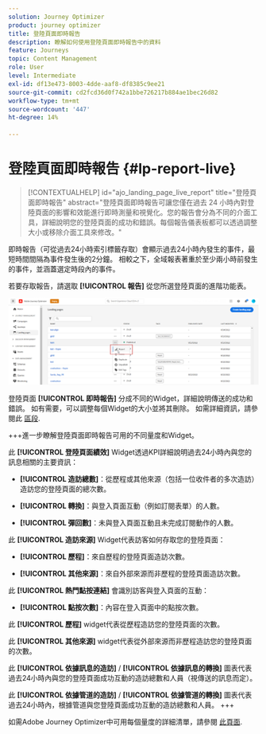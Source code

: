 ```yaml
---
solution: Journey Optimizer
product: journey optimizer
title: 登陸頁面即時報告
description: 瞭解如何使用登陸頁面即時報告中的資料
feature: Journeys
topic: Content Management
role: User
level: Intermediate
exl-id: df13e473-8003-4dde-aaf8-df8385c9ee21
source-git-commit: cd2fcd36d0f742a1bbe726217b884ae1bec26d82
workflow-type: tm+mt
source-wordcount: '447'
ht-degree: 14%

---
```


# 登陸頁面即時報告 {#lp-report-live}

>[!CONTEXTUALHELP]
>id="ajo_landing_page_live_report"
>title="登陸頁面即時報告"
>abstract="登陸頁面即時報告可讓您僅在過去 24 小時內對登陸頁面的影響和效能進行即時測量和視覺化。您的報告會分為不同的介面工具，詳細說明您的登陸頁面的成功和錯誤。每個報告儀表板都可以透過調整大小或移除介面工具來修改。"

即時報告（可從過去24小時索引標籤存取）會顯示過去24小時內發生的事件，最短時間間隔為事件發生後的2分鐘。 相較之下，全域報表著重於至少兩小時前發生的事件，並涵蓋選定時段內的事件。

若要存取報告，請選取 **[!UICONTROL 報告]** 從您所選登陸頁面的進階功能表。

![](assets/landing_page_report.png)

登陸頁面 **[!UICONTROL 即時報告]** 分成不同的Widget，詳細說明傳送的成功和錯誤。 如有需要，可以調整每個Widget的大小並將其刪除。 如需詳細資訊，請參閱此 [區段](live-report.md).

+++進一步瞭解登陸頁面即時報告可用的不同量度和Widget。

此 **[!UICONTROL 登陸頁面績效]** Widget透過KPI詳細說明過去24小時內與您的訊息相關的主要資訊：

* **[!UICONTROL 造訪總數]**：從歷程或其他來源（包括一位收件者的多次造訪）造訪您的登陸頁面的總次數。

* **[!UICONTROL 轉換]**：與登入頁面互動（例如訂閱表單）的人數。

* **[!UICONTROL 彈回數]**：未與登入頁面互動且未完成訂閱動作的人數。

此 **[!UICONTROL 造訪來源]** Widget代表訪客如何存取您的登陸頁面：

* **[!UICONTROL 歷程]**：來自歷程的登陸頁面造訪次數。

* **[!UICONTROL 其他來源]**：來自外部來源而非歷程的登陸頁面造訪次數。

此 **[!UICONTROL 熱門點按連結]** 會識別訪客與登入頁面的互動：

* **[!UICONTROL 點按次數]**：內容在登入頁面中的點按次數。

此 **[!UICONTROL 歷程]** widget代表從歷程造訪您的登陸頁面的次數。

此 **[!UICONTROL 其他來源]** widget代表從外部來源而非歷程造訪您的登陸頁面的次數。

此 **[!UICONTROL 依據訊息的造訪]** / **[!UICONTROL 依據訊息的轉換]** 圖表代表過去24小時內與您的登陸頁面成功互動的造訪總數和人員（視傳送的訊息而定）。

此 **[!UICONTROL 依據管道的造訪]** / **[!UICONTROL 依據管道的轉換]** 圖表代表過去24小時內，根據管道與您登陸頁面成功互動的造訪總數和人員。
+++

如需Adobe Journey Optimizer中可用每個量度的詳細清單，請參閱 [此頁面](live-report.md#list-of-components-live).
